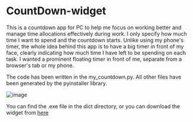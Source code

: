 # CountDown-widget
This is a countdown app for PC to help me focus on working better and manage time allocations effectively during work. I only specify how much time I want to spend and the countdown starts. Unlike using my phone's timer, the whole idea behind this app is to have a big timer in front of my face, clearly indicating how much time I have left to be spending on each task. I wanted a prominent floating timer in front of me, separate from a browser's tab or my phone.

The code has been written in the my_countdown.py. All other files have been generated by the pyinstaller library.

![image](https://github.com/HousamKak/CountDown-widget/assets/71034018/d2e09309-a4be-40ea-a4d8-12d65744298f)



You can find the .exe file in the dict directory, or you can download the widget from [here](https://github.com/HousamKak/CountDown-widget/raw/main/dist/my_countdown.exe) 
